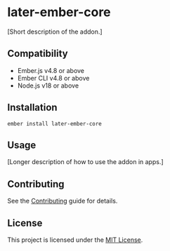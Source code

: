 # later-ember-core

[Short description of the addon.]


## Compatibility

* Ember.js v4.8 or above
* Ember CLI v4.8 or above
* Node.js v18 or above


## Installation

```
ember install later-ember-core
```


## Usage

[Longer description of how to use the addon in apps.]


## Contributing

See the [Contributing](CONTRIBUTING.md) guide for details.


## License

This project is licensed under the [MIT License](LICENSE.md).
